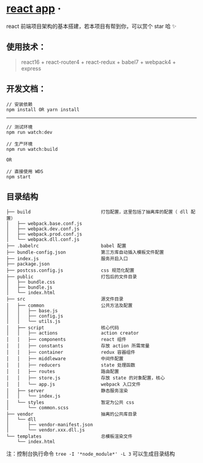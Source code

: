 # [react app](https://github.com/pdsuwwz/react-app) &middot;

react 前端项目架构的基本搭建，若本项目有帮到你，可以赏个 star 哈 ✨

## 使用技术：

> react16 + react-router4 + react-redux + babel7 + webpack4 + express

## 开发文档：

```
// 安装依赖
npm install OR yarn install
```

---

```
// 测试环境
npm run watch:dev

// 生产环境
npm run watch:build

OR

// 直接使用 WDS 
npm start

```

## 目录结构

```
├── build                          打包配置，这里包括了抽离库的配置（ dll 配置）
│   ├── webpack.base.conf.js
│   ├── webpack.dev.conf.js
│   ├── webpack.prod.conf.js
│   └── webpack.dll.conf.js
├── .babelrc                       babel 配置
├── bundle-config.json             第三方库自动插入模板文件配置
├── index.js                       服务开启入口
├── package.json
├── postcss.config.js              css 规范化配置
├── public                         打包后的文件目录
│   ├── bundle.css
│   ├── bundle.js
│   └── index.html
├── src                            源文件目录
│   ├── common                     公共方法及配置
│   │   ├── base.js
│   │   ├── config.js
│   │   └── utils.js
│   ├── script                     核心代码
│   │   ├── actions                action creator
│   │   ├── components             react 组件
│   │   ├── constants              存放 action 所需常量
│   │   ├── container              redux 容器组件
│   │   ├── middleware             中间件配置
│   │   ├── reducers               state 处理函数
│   │   ├── routes                 路由配置
│   │   ├── store.js               存放 state 的对象配置，核心
│   │   └── app.js                 webpack 入口文件
│   ├── server                     静态服务渲染
│   │   └── index.js
│   └── styles                     暂定为公共 css
│       └── common.scss
├── vendor                         抽离的公共库目录
│   └── dll
│       ├── vendor-manifest.json
│       └── vendor.xxx.dll.js
└── templates                      总模板渲染文件
    └── index.html
```

注：控制台执行命令 `tree -I '*node_module*' -L 3` 可以生成目录结构